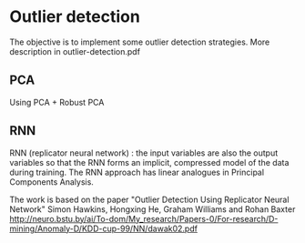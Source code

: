 # Outlier detection

The objective is to implement some outlier detection strategies. More description in outlier-detection.pdf

## PCA

Using PCA + Robust PCA

## RNN

RNN (replicator neural network) : the input variables are also the output variables so
that the RNN forms an implicit, compressed model of the data during training. The RNN approach has linear analogues in
Principal Components Analysis. 

The work is based on the paper "Outlier Detection Using Replicator Neural Network" Simon Hawkins, Hongxing He, Graham Williams and Rohan Baxter 
http://neuro.bstu.by/ai/To-dom/My_research/Papers-0/For-research/D-mining/Anomaly-D/KDD-cup-99/NN/dawak02.pdf


